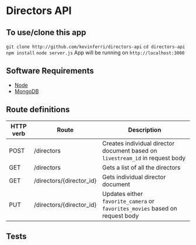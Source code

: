 # Directors API

## To use/clone this app
```git clone http://github.com/kevinferri/directors-api```
```cd directors-api```
```npm install```
```node server.js```
App will be running on `http://localhost:3000`

## Software Requirements
* [Node](https://nodejs.org/)
* [MongoDB](https://www.mongodb.org/)

## Route definitions

| HTTP verb | Route                      | Description                                                                   |
| --------- | -------------------------  | ----------------------------------------------------------------------------- |
| POST      | /directors                 | Creates individual director document based on `livestream_id` in request body |
| GET       | /directors                 | Gets a list of all the directors                                              |
| GET       | /directors/{director_id}   | Gets individual director document                                             |
| PUT       | /directors/{director_id}   | Updates either `favorite_camera` or `favorites_movies` based on request body  |

## Tests